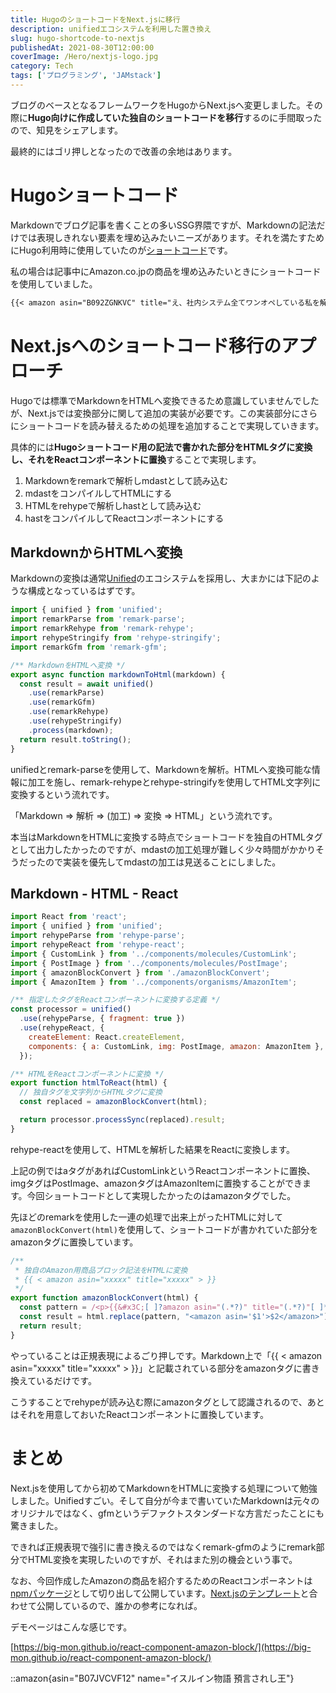 ```yaml
---
title: HugoのショートコードをNext.jsに移行
description: unifiedエコシステムを利用した置き換え
slug: hugo-shortcode-to-nextjs
publishedAt: 2021-08-30T12:00:00
coverImage: /Hero/nextjs-logo.jpg
category: Tech
tags: ['プログラミング', 'JAMstack']
---
```


ブログのベースとなるフレームワークをHugoからNext.jsへ変更しました。その際に**Hugo向けに作成していた独自のショートコードを移行**するのに手間取ったので、知見をシェアします。

最終的にはゴリ押しとなったので改善の余地はあります。

# Hugoショートコード

Markdownでブログ記事を書くことの多いSSG界隈ですが、Markdownの記法だけでは表現しきれない要素を埋め込みたいニーズがあります。それを満たすためにHugo利用時に使用していたのが[ショートコード](https://gohugo.io/content-management/shortcodes/)です。

私の場合は記事中にAmazon.co.jpの商品を埋め込みたいときにショートコードを使用していました。

```md
{{< amazon asin="B092ZGNKVC" title="え、社内システム全てワンオペしている私を解雇ですか？" >}}
```

# Next.jsへのショートコード移行のアプローチ

Hugoでは標準でMarkdownをHTMLへ変換できるため意識していませんでしたが、Next.jsでは変換部分に関して追加の実装が必要です。この実装部分にさらにショートコードを読み替えるための処理を追加することで実現していきます。

具体的には**Hugoショートコード用の記法で書かれた部分をHTMLタグに変換し、それをReactコンポーネントに置換**することで実現します。

1. Markdownをremarkで解析しmdastとして読み込む
1. mdastをコンパイルしてHTMLにする
1. HTMLをrehypeで解析しhastとして読み込む
1. hastをコンパイルしてReactコンポーネントにする

## MarkdownからHTMLへ変換

Markdownの変換は通常[Unified](https://github.com/unifiedjs/unified)のエコシステムを採用し、大まかには下記のような構成となっているはずです。

```js
import { unified } from 'unified';
import remarkParse from 'remark-parse';
import remarkRehype from 'remark-rehype';
import rehypeStringify from 'rehype-stringify';
import remarkGfm from 'remark-gfm';

/** MarkdownをHTMLへ変換 */
export async function markdownToHtml(markdown) {
  const result = await unified()
    .use(remarkParse)
    .use(remarkGfm)
    .use(remarkRehype)
    .use(rehypeStringify)
    .process(markdown);
  return result.toString();
}
```

unifiedとremark-parseを使用して、Markdownを解析。HTMLへ変換可能な情報に加工を施し、remark-rehypeとrehype-stringifyを使用してHTML文字列に変換するという流れです。

「Markdown ⇒ 解析 ⇒ (加工) ⇒ 変換 ⇒ HTML」という流れです。

本当はMarkdownをHTMLに変換する時点でショートコードを独自のHTMLタグとして出力したかったのですが、mdastの加工処理が難しく少々時間がかかりそうだったので実装を優先してmdastの加工は見送ることにしました。

## Markdown - HTML - React

```js
import React from 'react';
import { unified } from 'unified';
import rehypeParse from 'rehype-parse';
import rehypeReact from 'rehype-react';
import { CustomLink } from '../components/molecules/CustomLink';
import { PostImage } from '../components/molecules/PostImage';
import { amazonBlockConvert } from './amazonBlockConvert';
import { AmazonItem } from '../components/organisms/AmazonItem';

/** 指定したタグをReactコンポーネントに変換する定義 */
const processor = unified()
  .use(rehypeParse, { fragment: true })
  .use(rehypeReact, {
    createElement: React.createElement,
    components: { a: CustomLink, img: PostImage, amazon: AmazonItem },
  });

/** HTMLをReactコンポーネントに変換 */
export function htmlToReact(html) {
  // 独自タグを文字列からHTMLタグに変換
  const replaced = amazonBlockConvert(html);

  return processor.processSync(replaced).result;
}
```

rehype-reactを使用して、HTMLを解析した結果をReactに変換します。

上記の例ではaタグがあればCustomLinkというReactコンポーネントに置換、imgタグはPostImage、amazonタグはAmazonItemに置換することができます。今回ショートコードとして実現したかったのはamazonタグでした。

先ほどのremarkを使用した一連の処理で出来上がったHTMLに対して`amazonBlockConvert(html)`を使用して、ショートコードが書かれていた部分をamazonタグに置換しています。

```js
/**
 * 独自のAmazon用商品ブロック記法をHTMLに変換
 * {{ < amazon asin="xxxxx" title="xxxxx" > }}
 */
export function amazonBlockConvert(html) {
  const pattern = /<p>{{&#x3C;[ ]?amazon asin="(.*?)" title="(.*?)"[ ]*?>}}<\/p>/g;
  const result = html.replace(pattern, "<amazon asin='$1'>$2</amazon>");
  return result;
}
```

やっていることは正規表現によるごり押しです。Markdown上で「{{ < amazon asin="xxxxx" title="xxxxx" > }}」と記載されている部分をamazonタグに書き換えているだけです。

こうすることでrehypeが読み込む際にamazonタグとして認識されるので、あとはそれを用意しておいたReactコンポーネントに置換しています。

# まとめ

Next.jsを使用してから初めてMarkdownをHTMLに変換する処理について勉強しました。Unifiedすごい。そして自分が今まで書いていたMarkdownは元々のオリジナルではなく、gfmというデファクトスタンダードな方言だったことにも驚きました。

できれば正規表現で強引に書き換えるのではなくremark-gfmのようにremark部分でHTML変換を実現したいのですが、それはまた別の機会という事で。

なお、今回作成したAmazonの商品を紹介するためのReactコンポーネントは[npmパッケージ](https://www.npmjs.com/package/@big-mon/react-component-amazon)として切り出して公開しています。[Next.jsのテンプレート](https://github.com/big-mon/nextjs-estrilda)と合わせて公開しているので、誰かの参考になれば。

デモページはこんな感じです。

[https://big-mon.github.io/react-component-amazon-block/](https://big-mon.github.io/react-component-amazon-block/)

::amazon{asin="B07JVCVF12" name="イスルイン物語 預言されし王"}
